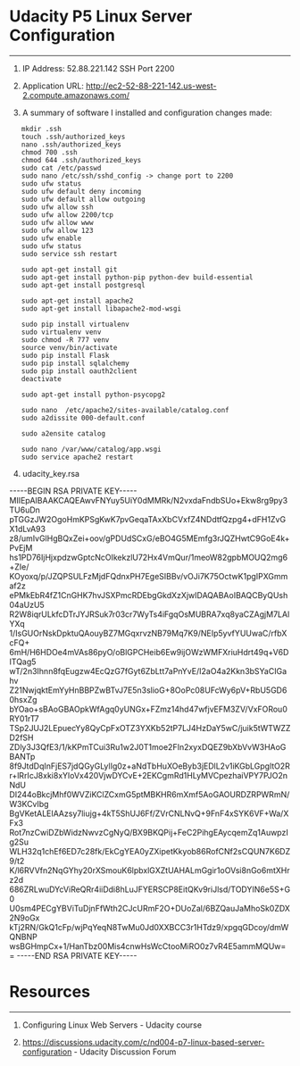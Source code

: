 # Udacity P5 Linux Server Configuration
---------------------------------------

1. IP Address: 52.88.221.142 SSH Port 2200

2. Application URL: http://ec2-52-88-221-142.us-west-2.compute.amazonaws.com/

3. A summary of software I installed and configuration changes made:

```
   mkdir .ssh
   touch .ssh/authorized_keys
   nano .ssh/authorized_keys
   chmod 700 .ssh
   chmod 644 .ssh/authorized_keys
   sudo cat /etc/passwd
   sudo nano /etc/ssh/sshd_config -> change port to 2200
   sudo ufw status
   sudo ufw default deny incoming
   sudo ufw default allow outgoing
   sudo ufw allow ssh
   sudo ufw allow 2200/tcp
   sudo ufw allow www
   sudo ufw allow 123
   sudo ufw enable
   sudo ufw status
   sudo service ssh restart

   sudo apt-get install git
   sudo apt-get install python-pip python-dev build-essential
   sudo apt-get install postgresql

   sudo apt-get install apache2
   sudo apt-get install libapache2-mod-wsgi

   sudo pip install virtualenv
   sudo virtualenv venv
   sudo chmod -R 777 venv
   source venv/bin/activate
   sudo pip install Flask
   sudo pip install sqlalchemy
   sudo pip install oauth2client
   deactivate

   sudo apt-get install python-psycopg2

   sudo nano  /etc/apache2/sites-available/catalog.conf
   sudo a2dissite 000-default.conf

   sudo a2ensite catalog

   sudo nano /var/www/catalog/app.wsgi
   sudo service apache2 restart

```

4. udacity_key.rsa

-----BEGIN RSA PRIVATE KEY-----
MIIEpAIBAAKCAQEAwvFNYuy5UiY0dMMRk/N2vxdaFndbSUo+Ekw8rg9py3TU6uDn
pTGGzJW2OgoHmKPSgKwK7pvGeqaTAxXbCVxfZ4NDdtfQzpg4+dFH1ZvGX1dLvA93
z8/umIvGlHgBQxZei+oov/gPDUdSCxG/eBO4G5MEmfg3rJQZHwtC9GoE4k+PvEjM
hs1PD76IjHjxpdzwGptcNcOIkekzlU72Hx4VmQur/1meoW82gpbMOUQ2mg6+ZIe/
KOyoxq/p/JZQPSULFzMjdFQdnxPH7EgeSIBBv/vOJi7K75OctwK1pgIPXGmmaf2z
ePMkEbR4fZ1CnGHK7hvJSXPmcRDEbgGkdXzXjwIDAQABAoIBAQCByQUsh04aUzU5
R2W8iqrULkfcDTrJYJRSuk7r03cr7WyTs4iFgqOsMUBRA7xq8yaCZAgjM7LAlYXq
1/IsGUOrNskDpktuQAouyBZ7MGqxrvzNB79Mq7K9/NEIp5yvfYUUwaC/rfbXcFQ+
6mH/H6HDOe4mVAs86pyO/oBlGPCHeib6Ew9ijOWzWMFXriuHdrt49q+V6DITQag5
wT/2n3Ihnn8fqEugzw4EcQzG7fGyt6ZbLtt7aPnYvE/I2aO4a2Kkn3bSYaCIGahv
Z21NwjqktEmYyHnBBPZwBTvJ7E5n3slioG+8OoPc08UFcWy6pV+RbU5GD60hsxZg
bYOao+sBAoGBAOpkWfAgq0yUNGx+FZmz14hd47wfjvEFM3ZV/VxFORou0RY01rT7
TSp2JUJ2LEpuecYy8QyCpFxOTZ3YXKb52tP7LJ4HzDaY5wC/juik5tWTWZZD2fSH
ZDly3J3QfE3/1/kKPmTCui3Ru1w2J0T1moe2FIn2xyxDQEZ9bXbVvW3HAoGBANTp
8f9JtdDqInFjES7jdQGyGLylIg0z+aNdTbHuXOeByb3jEDlL2v1iKGbLGpgltO2R
r+lRrIcJ8xki8xYloVx420VjwDYCvE+2EKCgmRd1HLyMVCpezhaiVPY7PJO2nNdU
DI244oBkcjMhf0WVZiKClZCxmG5ptMBKHR6mXmf5AoGAOURDZRPWRmN/W3KCvIbg
BgVKetALEIAAzsy7liujg+4kT5ShUJ6Ff/ZVrCNLNvQ+9FnF4xSYK6VF+Wa/XFx3
Rot7nzCwiDZbWidzNwvzCgNyQ/BX9BKQPij+FeC2PihgEAycqemZq1AuwpzIg2Su
WLH32q1chEf6ED7c28fk/EkCgYEA0yZXipetKkyob86RofCNf2sCQUN7K6DZ9/t2
K/l6RVVfn2NqGYhy20rXSmouK6lpbxlGXZtUAHALmGgir1oOVsi8nGo6mtXHrz2d
686ZRLwuDYcViReQRr4iiDdi8hLuJFYERSCP8EitQKv9riJlsd/TODYIN6e5S+G0
U0sm4PECgYBViTuDjnFfWth2CJcURmF2O+DUoZal/6BZQauJaMhoSk0ZDX2N9oGx
kTj2RN/GkQ1cFp/wjPqYeqN8TwMu0Jd0XXBCC3r1HTdz9/xpgqGDcoy/dmWQNBNP
wsBGHmpCx+1/HanTbz00Mis4cnwHsWcCtooMiRO0z7vR4E5ammMQUw==
-----END RSA PRIVATE KEY-----

# Resources
----------
1. Configuring Linux Web Servers - Udacity course

2. https://discussions.udacity.com/c/nd004-p7-linux-based-server-configuration - Udacity Discussion Forum

